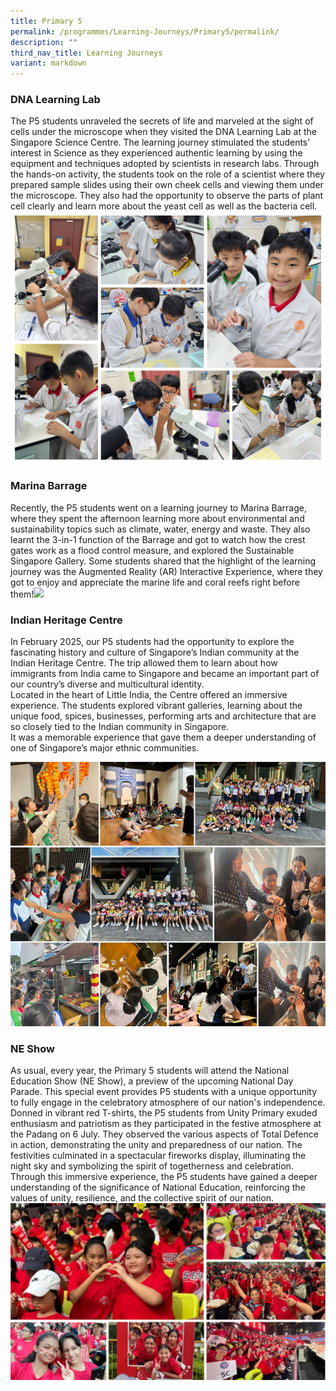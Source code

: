 ```yaml
---
title: Primary 5
permalink: /programmes/Learning-Journeys/Primary5/permalink/
description: ""
third_nav_title: Learning Journeys
variant: markdown
---
```

### **DNA Learning Lab** 
The P5 students unraveled the secrets of life and marveled at the sight of cells under the microscope when they visited the DNA Learning Lab at the Singapore Science Centre. The learning journey stimulated the students' interest in Science as they experienced authentic learning by using the equipment and techniques adopted by scientists in research labs. Through the hands-on activity, the students took on the role of a scientist where they prepared sample slides using their own cheek cells and viewing them under the microscope. They also had the opportunity to observe the parts of plant cell clearly and learn more about the yeast cell as well as the bacteria cell.
![](/images/Learning%20Journeys/2025/Collage.jpg)

### **Marina Barrage** 
Recently, the P5 students went on a learning journey to Marina Barrage, where they spent the afternoon learning more about environmental and sustainability topics such as climate, water, energy and waste. They also learnt the 3-in-1 function of the Barrage and got to watch how the crest gates work as a flood control measure, and explored the Sustainable Singapore Gallery. Some students shared that the highlight of the learning journey was the Augmented Reality (AR) Interactive Experience, where they got to enjoy and appreciate the marine life and coral reefs right before them!![](/images/Learning%20Journeys/2022/Primary%205/2022%20P5%20Marina%20Barrage.jpg)
### **Indian Heritage Centre**
In February 2025, our P5 students had the opportunity to explore the fascinating history and culture of Singapore’s Indian community at the Indian Heritage Centre. The trip allowed them to learn about how immigrants from India came to Singapore and became an important part of our country’s diverse and multicultural identity.<br>
Located in the heart of Little India, the Centre offered an immersive experience. The students explored vibrant galleries, learning about the unique food, spices, businesses, performing arts and architecture that are so closely tied to the Indian community in Singapore.<br>
It was a memorable experience that gave them a deeper understanding of one of Singapore’s major ethnic communities.

![](/images/Learning%20Journeys/2025/Collage_Photos.jpg)


### **NE Show**
As usual, every year, the Primary 5 students will attend the National Education Show (NE Show), a preview of the upcoming National Day Parade. This special event provides P5 students with a unique opportunity to fully engage in the celebratory atmosphere of our nation's independence. <br>
Donned in vibrant red T-shirts, the P5 students from Unity Primary exuded enthusiasm and patriotism as they participated in the festive atmosphere at the Padang on 6 July. They observed the various aspects of Total Defence in action, demonstrating the unity and preparedness of our nation. The festivities culminated in a spectacular fireworks display, illuminating the night sky and symbolizing the spirit of togetherness and celebration.<br>
Through this immersive experience, the P5 students have gained a deeper understanding of the significance of National Education, reinforcing the values of unity, resilience, and the collective spirit of our nation.
![](/images/Learning%20Journeys/2024/Photo_collage.jpg)